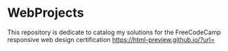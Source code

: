 # WebProjects
This repository is dedicate to catalog my solutions for the FreeCodeCamp responsive web design certification 
https://html-preview.github.io/?url=

